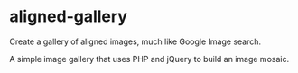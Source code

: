 # aligned-gallery
Create a gallery of aligned images, much like Google Image search.

A simple image gallery that uses PHP and jQuery to build an image mosaic.
